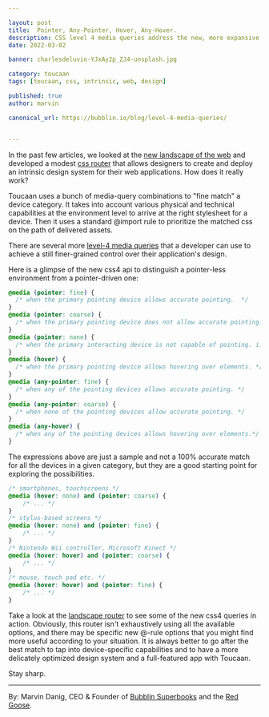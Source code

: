 ```yaml
---

layout: post
title:  Pointer, Any-Pointer, Hover, Any-Hover. 
description: CSS level 4 media queries address the new, more expansive web landscape. A fine pointer, for example, used to be a mouse cursor that indicated a desktop-driven web. Coarse pointer–on the other hand–reveals a user with the web under their fingertips. A web of the post-pc era, where the mouse is no longer a primary input device. 
date: 2022-03-02 

banner: charlesdeluvio-YJxAy2p_ZJ4-unsplash.jpg

category: toucaan
tags: [toucaan, css, intrinsic, web, design]

published: true
author: marvin

canonical_url: https://bubblin.io/blog/level-4-media-queries/


---
```


In the past few articles, we looked at the [new landscape of the web](https://bubblin.io/blog/the-new-landscape-of-the-web) and developed a modest [css router](https://bubblin.io/blog/a-css-router) that allows designers to create and deploy an intrinsic design system for their web applications. How does it really work?

Toucaan uses a bunch of media-query combinations to "fine match" a device category. It takes into account various physical and technical capabilities at the environment level to arrive at the right stylesheet for a device. Then it uses a standard @import rule to prioritize the matched css on the path of delivered assets.

There are several more [level-4 media queries](https://developer.mozilla.org/en-US/docs/Web/CSS/@media#media_features) that a developer can use to achieve a still finer-grained control over their application's design.

Here is a glimpse of the new css4 api to distinguish a pointer-less environment from a pointer-driven one:

```css
@media (pointer: fine) {
  /* when the primary pointing device allows accurate pointing.  */
}
@media (pointer: coarse) {
  /* when the primary pointing device does not allow accurate pointing. */
}
@media (pointer: none) {
  /* when the primary interacting device is not capable of pointing. i.e., a web device with a keyboard only. */
}
@media (hover) {
  /* when the primary pointing device allows hovering over elements. */
}
@media (any-pointer: fine) {
  /* when any of the pointing devices allows accurate pointing. */
}
@media (any-pointer: coarse) {
  /* when none of the pointing devices allow accurate pointing. */
}
@media (any-hover) {
  /* when any of the pointing devices allows hovering over elements.*/
}
```

The expressions above are just a sample and not a 100% accurate match for all the devices in a given category, but they are a good starting point for exploring the possibilities.

```css
/* smartphones, touchscreens */
@media (hover: none) and (pointer: coarse) {
    /* ... */
}
/* stylus-based screens */
@media (hover: none) and (pointer: fine) {
    /* ... */
}
/* Nintendo Wii controller, Microsoft Kinect */
@media (hover: hover) and (pointer: coarse) {
    /* ... */
}
/* mouse, touch pad etc. */
@media (hover: hover) and (pointer: fine) {
    /* ... */
}
```

Take a look at the [landscape router](https://github.com/Toucaan/toucaan/blob/master/toucaan/router/landscape.css) to see some of the new css4 queries in action. Obviously, this router isn't exhaustively using all the available options, and there may be specific new @-rule options that you might find more useful according to your situation. It is always better to go after the best match to tap into device-specific capabilities and to have a more delicately optimized design system and a full-featured app with Toucaan.

Stay sharp.

---

By: Marvin Danig, CEO & Founder of [Bubblin Superbooks](https://bubblin.io) and the [Red Goose](https://goose.red).
